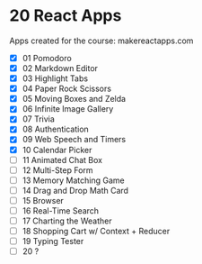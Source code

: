 # 20 React Apps

Apps created for the course: makereactapps.com

- [x] 01 Pomodoro
- [x] 02 Markdown Editor
- [x] 03 Highlight Tabs
- [x] 04 Paper Rock Scissors
- [x] 05 Moving Boxes and Zelda
- [x] 06 Infinite Image Gallery
- [x] 07 Trivia
- [x] 08 Authentication
- [x] 09 Web Speech and Timers
- [x] 10 Calendar Picker
- [ ] 11 Animated Chat Box
- [ ] 12 Multi-Step Form
- [ ] 13 Memory Matching Game
- [ ] 14 Drag and Drop Math Card
- [ ] 15 Browser
- [ ] 16 Real-Time Search
- [ ] 17 Charting the Weather
- [ ] 18 Shopping Cart w/ Context + Reducer
- [ ] 19 Typing Tester
- [ ] 20 ?
